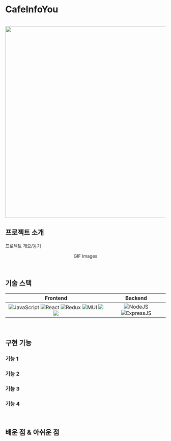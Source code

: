 # CafeInfoYou

<p align="center">
  <br>
  <img width="1227" height="600" alt="메인 화면" src="https://user-images.githubusercontent.com/62414262/227697470-ec1307ec-58fe-433b-af5a-a15a1e342920.png">
  <br>
</p>

## 프로젝트 소개

<p align="justify">
프로젝트 개요/동기
</p>

<p align="center">
GIF Images
</p>

<br>

## 기술 스택

| Frontend | Backend |
| :--------: | :--------: |
|  <img src="https://img.shields.io/badge/javascript-%23323330.svg?style=for-the-badge&logo=javascript&logoColor=%23F7DF1E" alt="JavaScript">  <img src="https://img.shields.io/badge/react-%2320232a.svg?style=for-the-badge&logo=react&logoColor=%2361DAFB" alt="React">  <img src="https://img.shields.io/badge/redux-%23593d88.svg?style=for-the-badge&logo=redux&logoColor=white" alt="Redux"> <img src="https://img.shields.io/badge/MUI-%230081CB.svg?style=for-the-badge&logo=material-ui&logoColor=white" alt="MUI"> <img src="https://img.shields.io/badge/NAVER Search API-green?style=for-the-badge&logo=Naver&logoColor=white"> <img src="https://img.shields.io/badge/KAKAO SEARCH API-F7DF1E?style=for-the-badge&logo=Kakao&logoColor=black"> |   <img src="https://img.shields.io/badge/node.js-6DA55F?style=for-the-badge&logo=node.js&logoColor=white" alt="NodeJS">  <img src="https://img.shields.io/badge/express.js-%23404d59.svg?style=for-the-badge&logo=express&logoColor=%2361DAFB" alt="ExpressJS"> 
 

<br>

## 구현 기능

### 기능 1

### 기능 2

### 기능 3

### 기능 4

<br>

## 배운 점 & 아쉬운 점

<p align="justify">

</p>

